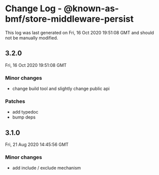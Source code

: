 # Change Log - @known-as-bmf/store-middleware-persist

This log was last generated on Fri, 16 Oct 2020 19:51:08 GMT and should not be manually modified.

## 3.2.0
Fri, 16 Oct 2020 19:51:08 GMT

### Minor changes

- change build tool and slightly change public api

### Patches

- add typedoc
- bump deps

## 3.1.0
Fri, 21 Aug 2020 14:45:56 GMT

### Minor changes

- add include / exclude mechanism

